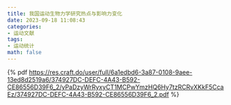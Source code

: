 ```yaml
---
title: 我国运动生物力学研究热点与影响力变化
date: 2023-09-18 11:08:43
categories:
- 运动文献
tags:
- 运动统计
math: false
---
```


{% pdf https://res.craft.do/user/full/6a1edbd6-3a87-0108-9aee-13ed8d2519a6/374927DC-DEFC-4A43-B592-CE86556D39F6_2/yPaDzyWrRyxyCT1MCPwYmzHQ6Hy7tzRCRvXKkF5CcaEz/374927DC-DEFC-4A43-B592-CE86556D39F6_2.pdf %}
